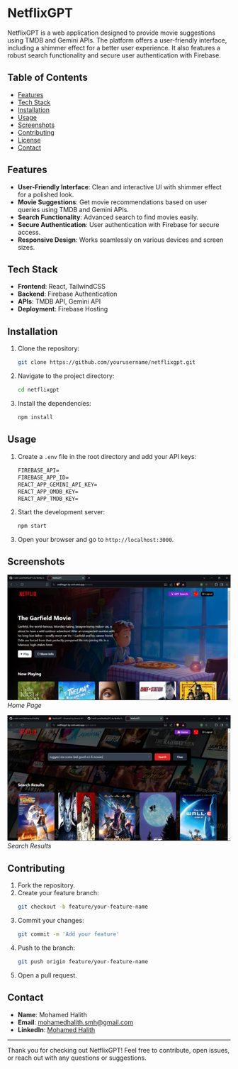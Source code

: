 # NetflixGPT

NetflixGPT is a web application designed to provide movie suggestions using TMDB and Gemini APIs. The platform offers a user-friendly interface, including a shimmer effect for a better user experience. It also features a robust search functionality and secure user authentication with Firebase.

## Table of Contents
- [Features](#features)
- [Tech Stack](#tech-stack)
- [Installation](#installation)
- [Usage](#usage)
- [Screenshots](#screenshots)
- [Contributing](#contributing)
- [License](#license)
- [Contact](#contact)

## Features
- **User-Friendly Interface**: Clean and interactive UI with shimmer effect for a polished look.
- **Movie Suggestions**: Get movie recommendations based on user queries using TMDB and Gemini APIs.
- **Search Functionality**: Advanced search to find movies easily.
- **Secure Authentication**: User authentication with Firebase for secure access.
- **Responsive Design**: Works seamlessly on various devices and screen sizes.

## Tech Stack
- **Frontend**: React, TailwindCSS
- **Backend**: Firebase Authentication
- **APIs**: TMDB API, Gemini API
- **Deployment**: Firebase Hosting

## Installation
1. Clone the repository:
    ```bash
    git clone https://github.com/yourusername/netflixgpt.git
    ```
2. Navigate to the project directory:
    ```bash
    cd netflixgpt
    ```
3. Install the dependencies:
    ```bash
    npm install
    ```

## Usage
1. Create a `.env` file in the root directory and add your API keys:
    ```plaintext
    FIREBASE_API=
    FIREBASE_APP_ID=
    REACT_APP_GEMINI_API_KEY=
    REACT_APP_OMDB_KEY=
    REACT_APP_TMDB_KEY=
    ```
2. Start the development server:
    ```bash
    npm start
    ```
3. Open your browser and go to `http://localhost:3000`.

## Screenshots
![Home Page](/demo//Screenshot%20(30).png)
*Home Page*

![Search Results](/demo/Screenshot%20(26).png)
*Search Results*

## Contributing
1. Fork the repository.
2. Create your feature branch:
    ```bash
    git checkout -b feature/your-feature-name
    ```
3. Commit your changes:
    ```bash
    git commit -m 'Add your feature'
    ```
4. Push to the branch:
    ```bash
    git push origin feature/your-feature-name
    ```
5. Open a pull request.


## Contact
- **Name**: Mohamed Halith
- **Email**: mohamedhalith.smh@gmail.com
- **LinkedIn**: [Mohamed Halith](https://linkedin.com/in/mohamed-halith-smh)

---

Thank you for checking out NetflixGPT! Feel free to contribute, open issues, or reach out with any questions or suggestions.
